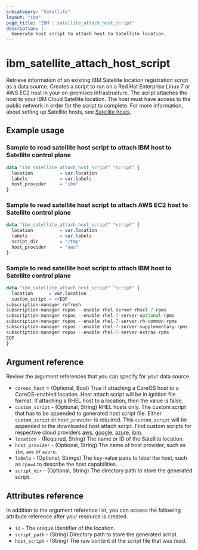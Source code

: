 ```yaml
---
subcategory: "Satellite"
layout: "ibm"
page_title: "IBM : satellite_attach_host_script"
description: |-
  Generate host script to attach host to Satellite location.
---
```


# ibm_satellite_attach_host_script
Retrieve information of an existing IBM Satellite location registration script as a data source. Creates a script to run on a Red Hat Enterprise Linux 7 or AWS EC2 host in your on-premises infrastructure. The script attaches the host to your IBM Cloud Satellite location. The host must have access to the public network in order for the script to complete. For more information, about setting up Satellite hosts, see [Satellite hosts](https://cloud.ibm.com/docs/satellite?topic=satellite-hosts).

## Example usage

###  Sample to read satellite host script to attach IBM host to Satellite control plane

```terraform
data "ibm_satellite_attach_host_script" "script" {
  location          = var.location
  labels            = var.labels
  host_provider     = "ibm"
}
```

###  Sample to read satellite host script to attach AWS EC2 host to Satellite control plane

```terraform
data "ibm_satellite_attach_host_script" "script" {
  location          = var.location
  labels            = var.labels
  script_dir        = "/tmp"
  host_provider     = "aws"
}
```
###  Sample to read satellite host script to attach IBM host to Satellite control plane

```terraform
data "ibm_satellite_attach_host_script" "script" {
  location      = var.location
  custom_script = <<EOF
subscription-manager refresh
subscription-manager repos --enable rhel-server-rhscl-7-rpms
subscription-manager repos --enable rhel-7-server-optional-rpms
subscription-manager repos --enable rhel-7-server-rh-common-rpms
subscription-manager repos --enable rhel-7-server-supplementary-rpms
subscription-manager repos --enable rhel-7-server-extras-rpms
EOF
}

```

## Argument reference
Review the argument references that you can specify for your data source.

- `coreos_host`	   = (Optional, Bool) True if attaching a CoreOS host to a CoreOS-enabled location. Host attach script will be in ignition file format. If attaching a RHEL host to a location, then the value is false.
- `custom_script` - (Optional, String) RHEL hosts only. The custom script that has to be appended to generated host script file. Either `custom_script` or `host_provider` is required. This `custom_script` will be appended to the downloaded host attach script. Find custom scripts for respective cloud providers [aws](https://cloud.ibm.com/docs/satellite?topic=satellite-aws#aws-host-attach), [google](https://cloud.ibm.com/docs/satellite?topic=satellite-gcp#gcp-host-attach), [azure](https://cloud.ibm.com/docs/satellite?topic=satellite-azure#azure-host-attach), [ibm](https://cloud.ibm.com/docs/satellite?topic=satellite-ibm#ibm-host-attach).
- `location` - (Required, String) The name or ID of the Satellite location.
- `host_provider` - (Optional, String) The name of host provider, such as `ibm`, `aws` or `azure`.
- `labels` - (Optional, Strings) The key-value pairs to label the host, such as `cpu=4` to describe the host capabilities.
- `script_dir` - (Optional, String) The directory path to store the generated script.

## Attributes reference
In addition to the argument reference list, you can access the following attribute reference after your resource is created.

- `id` - The unique identifier of the location.
- `script_path` -  (String) Directory path to store the generated script.
- `host_script` -  (String) The raw content of the script file that was read.

